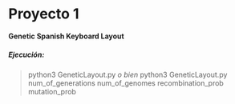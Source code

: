 # Proyecto 1
**Genetic Spanish Keyboard Layout**
##### Ejecución: 
> python3 GeneticLayout.py
*o bien*
> python3 GeneticLayout.py num_of_generations num_of_genomes recombination_prob mutation_prob

